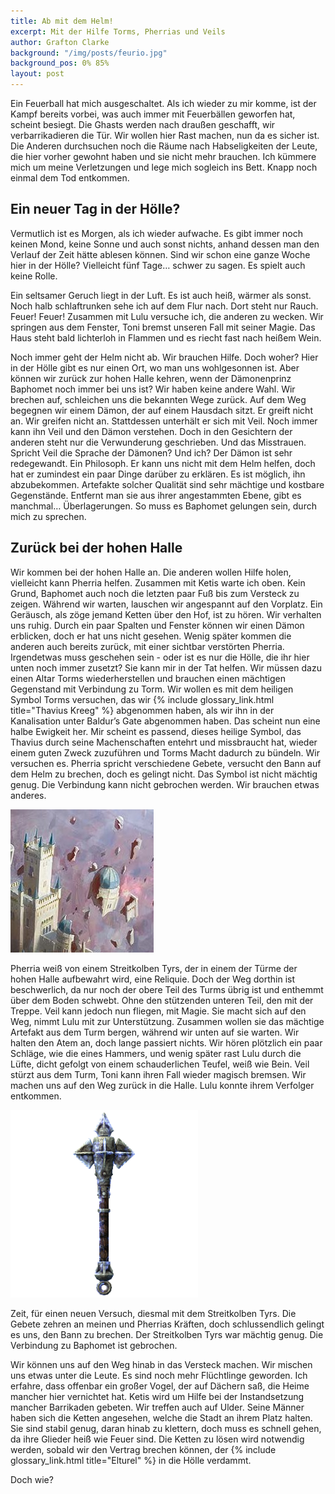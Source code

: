 ```yaml
---
title: Ab mit dem Helm!
excerpt: Mit der Hilfe Torms, Pherrias und Veils
author: Grafton Clarke
background: "/img/posts/feurio.jpg"
background_pos: 0% 85%
layout: post
---
```


Ein Feuerball hat mich ausgeschaltet. Als ich wieder zu mir komme, ist der
Kampf bereits vorbei, was auch immer mit Feuerbällen geworfen hat, scheint
besiegt. Die Ghasts werden nach draußen geschafft, wir verbarrikadieren die
Tür. Wir wollen hier Rast machen, nun da es sicher ist. Die Anderen durchsuchen
noch die Räume nach Habseligkeiten der Leute, die hier vorher gewohnt haben und
sie nicht mehr brauchen. Ich kümmere mich um meine Verletzungen und lege mich
sogleich ins Bett. Knapp noch einmal dem Tod entkommen.

## Ein neuer Tag in der Hölle?

Vermutlich ist es Morgen, als ich wieder aufwache. Es gibt immer noch keinen
Mond, keine Sonne und auch sonst nichts, anhand dessen man den Verlauf der Zeit
hätte ablesen können. Sind wir schon eine ganze Woche hier in der Hölle?
Vielleicht fünf Tage… schwer zu sagen. Es spielt auch keine Rolle.

Ein seltsamer Geruch liegt in der Luft. Es ist auch heiß, wärmer als sonst.
Noch halb schlaftrunken sehe ich auf dem Flur nach. Dort steht nur Rauch.
Feuer! Feuer! Zusammen mit Lulu versuche ich, die anderen zu wecken. Wir
springen aus dem Fenster, Toni bremst unseren Fall mit seiner Magie. Das Haus
steht bald lichterloh in Flammen und es riecht fast nach heißem Wein.

Noch immer geht der Helm nicht ab. Wir brauchen Hilfe. Doch woher? Hier in der
Hölle gibt es nur einen Ort, wo man uns wohlgesonnen ist. Aber können wir
zurück zur hohen Halle kehren, wenn der Dämonenprinz Baphomet noch immer bei
uns ist? Wir haben keine andere Wahl. Wir brechen auf, schleichen uns die
bekannten Wege zurück. Auf dem Weg begegnen wir einem Dämon, der auf einem
Hausdach sitzt. Er greift nicht an. Wir greifen nicht an. Stattdessen unterhält
er sich mit Veil. Noch immer kann ihn Veil und den Dämon verstehen. Doch in den
Gesichtern der anderen steht nur die Verwunderung geschrieben. Und das
Misstrauen. Spricht Veil die Sprache der Dämonen? Und ich? Der Dämon ist sehr
redegewandt. Ein Philosoph. Er kann uns nicht mit dem Helm helfen, doch hat er
zumindest ein paar Dinge darüber zu erklären. Es ist möglich, ihn abzubekommen.
Artefakte solcher Qualität sind sehr mächtige und kostbare Gegenstände.
Entfernt man sie aus ihrer angestammten Ebene, gibt es manchmal…
Überlagerungen. So muss es Baphomet gelungen sein, durch mich zu sprechen.

## Zurück bei der hohen Halle

Wir kommen bei der hohen Halle an. Die anderen wollen Hilfe holen, vielleicht
kann Pherria helfen. Zusammen mit Ketis warte ich oben. Kein Grund, Baphomet
auch noch die letzten paar Fuß bis zum Versteck zu zeigen. Während wir warten,
lauschen wir angespannt auf den Vorplatz. Ein Geräusch, als zöge jemand Ketten
über den Hof, ist zu hören. Wir verhalten uns ruhig. Durch ein paar Spalten und
Fenster können wir einen Dämon erblicken, doch er hat uns nicht gesehen. Wenig
später kommen die anderen auch bereits zurück, mit einer sichtbar verstörten
Pherria. Irgendetwas muss geschehen sein - oder ist es nur die Hölle, die ihr
hier unten noch immer zusetzt? Sie kann mir in der Tat helfen. Wir müssen dazu
einen Altar Torms wiederherstellen und brauchen einen mächtigen Gegenstand mit
Verbindung zu Torm. Wir wollen es mit dem heiligen Symbol Torms versuchen, das
wir {% include glossary_link.html title="Thavius Kreeg" %} abgenommen haben, als wir ihn in der Kanalisation unter
Baldur’s Gate abgenommen haben. Das scheint nun eine halbe Ewigkeit her. Mir
scheint es passend, dieses heilige Symbol, das Thavius durch seine
Machenschaften entehrt und missbraucht hat, wieder einem guten Zweck zuzuführen
und Torms Macht dadurch zu bündeln. Wir versuchen es. Pherria spricht
verschiedene Gebete, versucht den Bann auf dem Helm zu brechen, doch es gelingt
nicht. Das Symbol ist nicht mächtig genug. Die Verbindung kann nicht gebrochen
werden. Wir brauchen etwas anderes.

![Schwebender Turm](/img/posts/turm.jpg)

Pherria weiß von einem Streitkolben Tyrs, der in einem der Türme der hohen
Halle aufbewahrt wird, eine Reliquie. Doch der Weg dorthin ist beschwerlich, da
nur noch der obere Teil des Turms übrig ist und enthemmt über dem Boden
schwebt. Ohne den stützenden unteren Teil, den mit der Treppe. Veil kann jedoch
nun fliegen, mit Magie. Sie macht sich auf den Weg, nimmt Lulu mit zur
Unterstützung. Zusammen wollen sie das mächtige Artefakt aus dem Turm bergen,
während wir unten auf sie warten. Wir halten den Atem an, doch lange passiert
nichts. Wir hören plötzlich ein paar Schläge, wie die eines Hammers, und wenig
später rast Lulu durch die Lüfte, dicht gefolgt von einem schauderlichen
Teufel, weiß wie Bein. Veil stürzt aus dem Turm, Toni kann ihren Fall wieder
magisch bremsen. Wir machen uns auf den Weg zurück in die Halle. Lulu konnte
ihrem Verfolger entkommen.

![Streitkolben des Tyr](/img/posts/mace_of_tyr.png)

Zeit, für einen neuen Versuch, diesmal mit dem Streitkolben Tyrs. Die Gebete
zehren an meinen und Pherrias Kräften, doch schlussendlich gelingt es uns, den
Bann zu brechen. Der Streitkolben Tyrs war mächtig genug. Die Verbindung zu
Baphomet ist gebrochen.

Wir können uns auf den Weg hinab in das Versteck machen. Wir mischen uns etwas
unter die Leute. Es sind noch mehr Flüchtlinge geworden. Ich erfahre, dass
offenbar ein großer Vogel, der auf Dächern saß, die Heime mancher hier
vernichtet hat. Ketis wird um Hilfe bei der Instandsetzung mancher Barrikaden
gebeten. Wir treffen auch auf Ulder. Seine Männer haben sich die Ketten
angesehen, welche die Stadt an ihrem Platz halten. Sie sind stabil genug, daran
hinab zu klettern, doch muss es schnell gehen, da ihre Glieder heiß wie Feuer
sind. Die Ketten zu lösen wird notwendig werden, sobald wir den Vertrag brechen
können, der {% include glossary_link.html title="Elturel" %} in die Hölle verdammt.

Doch wie?
